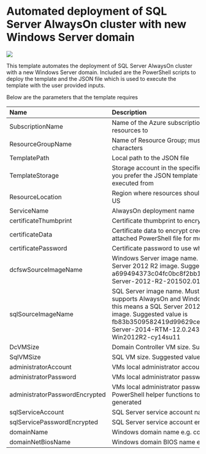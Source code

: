 # Automated deployment of SQL Server AlwaysOn cluster with new Windows Server domain

<a href="https://azuredeploy.net/" target="_blank">
    <img src="http://azuredeploy.net/deploybutton.png"/>
</a>

This template automates the deployment of SQL Server AlwaysOn cluster with a new Windows Server domain. Included are the PowerShell scripts to deploy the template and the JSON file which is used to execute the template with the user provided inputs.

Below are the parameters that the template requires

| Name   | Description    |
|:--- |:---|
| SubscriptionName  | Name of the Azure subscription to deploy these resources to |
| ResourceGroupName  | Name of Resource Group; must be below 15 characters |
| TemplatePath  | Local path to the JSON file |
| TemplateStorage  | Storage account in the specified subscription where you prefer the JSON template to be saved and executed from |
| ResourceLocation  | Region where resources should be created, e.g. West US |
| ServiceName  | AlwaysOn deployment name |
| certificateThumbprint  | Certificate thumbprint to encrypt credentials |
| certificateData  | Certificate data to encrypt credentials with, see attached PowerShell file for more help. |
| certificatePassword  | Certificate password to use when installing the cert |
| dcfswSourceImageName  | Windows Server image name. Must be a Windows Server 2012 R2 image. Suggested value is a699494373c04fc0bc8f2bb1389d6106__Windows-Server-2012-R2-201502.01-en.us-127GB.vhd |
| sqlSourceImageName  | SQL Server image name. Must be an image that supports AlwaysOn and Windows Server 2012 R2, this means a SQL Server 2012 or 2014 Enterprise image. Suggested value is fb83b3509582419d99629ce476bcb5c8__SQL-Server-2014-RTM-12.0.2430.0-Ent-ENU-Win2012R2-cy14su11 |
| DcVMSize  | Domain Controller VM size. Suggested value is Small |
| SqlVMSize  | SQL VM size. Suggested value is Standard_A3 |
| administratorAccount  | VMs local administrator account name |
| administratorPassword  | VMs local administrator password |
| administratorPasswordEncrypted  | VMs local administrator password encrypted. See PowerShell helper functions to see how this is generated |
| sqlServiceAccount  | SQL Server service account name |
| sqlServicePasswordEncrypted  | SQL Server service account encrypted password |
| domainName  | Windows domain name e.g. contoso.com| 
| domainNetBiosName  | Windows domain BIOS name e.g. contoso |





